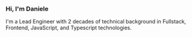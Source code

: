 ### Hi, I'm Daniele
I'm a Lead Engineer with 2 decades of technical background in Fullstack, Frontend, JavaScript, and Typescript technologies.
